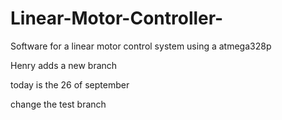 # Linear-Motor-Controller-
Software for a linear motor control system using a atmega328p

Henry adds a new branch

today is the 26 of september 

change the test branch